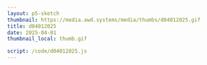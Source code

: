 ```yaml
---
layout: p5-sketch
thumbnail: https://media.awd.systems/media/thumbs/d04012025.gif
title: d04012025
date: 2025-04-01
thumbnail_local: thumb.gif

script: /code/d04012025.js
---
```

